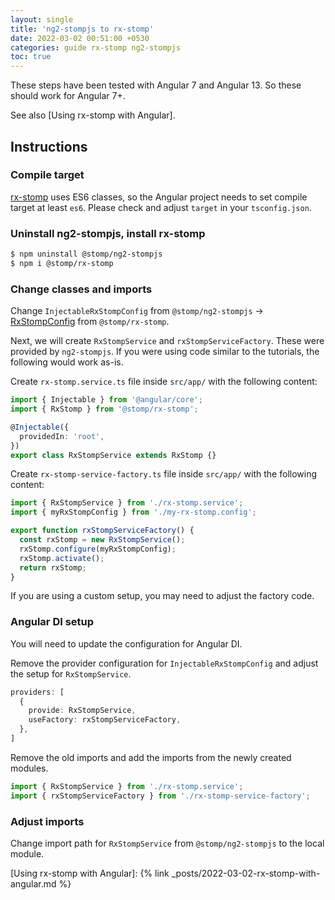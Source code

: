 ```yaml
---
layout: single
title: 'ng2-stompjs to rx-stomp'
date: 2022-03-02 00:51:00 +0530
categories: guide rx-stomp ng2-stompjs
toc: true
---
```


These steps have been tested with Angular 7 and Angular 13. So these should work for Angular 7+.

See also [Using rx-stomp with Angular].

## Instructions

### Compile target

[rx-stomp] uses ES6 classes, so the Angular project needs to set compile target at least `es6`. Please check and adjust `target` in your `tsconfig.json`.

### Uninstall ng2-stompjs, install rx-stomp

```bash
$ npm uninstall @stomp/ng2-stompjs
$ npm i @stomp/rx-stomp
```

### Change classes and imports

Change `InjectableRxStompConfig` from `@stomp/ng2-stompjs` -> [RxStompConfig] from `@stomp/rx-stomp`.

Next, we will create `RxStompService` and `rxStompServiceFactory`. These were provided by `ng2-stompjs`. If you were using code similar to the tutorials, the following would work as-is.

Create `rx-stomp.service.ts` file inside `src/app/` with the following content:

```typescript
import { Injectable } from '@angular/core';
import { RxStomp } from '@stomp/rx-stomp';

@Injectable({
  providedIn: 'root',
})
export class RxStompService extends RxStomp {}
```

Create `rx-stomp-service-factory.ts` file inside `src/app/` with the following content:

```typescript
import { RxStompService } from './rx-stomp.service';
import { myRxStompConfig } from './my-rx-stomp.config';

export function rxStompServiceFactory() {
  const rxStomp = new RxStompService();
  rxStomp.configure(myRxStompConfig);
  rxStomp.activate();
  return rxStomp;
}
```

If you are using a custom setup, you may need to adjust the factory code.

### Angular DI setup

You will need to update the configuration for Angular DI.

Remove the provider configuration for `InjectableRxStompConfig` and adjust the setup for `RxStompService`.

```typescript
providers: [
  {
    provide: RxStompService,
    useFactory: rxStompServiceFactory,
  },
]
```

Remove the old imports and add the imports from the newly created modules.

```typescript
import { RxStompService } from './rx-stomp.service';
import { rxStompServiceFactory } from './rx-stomp-service-factory';
```

### Adjust imports

Change import path for `RxStompService` from `@stomp/ng2-stompjs` to the local module.

[rx-stomp]: /api-docs/latest/classes/RxStomp.html
[RxStompConfig]: /api-docs/latest/classes/RxStompConfig.html
[Using rx-stomp with Angular]: {% link _posts/2022-03-02-rx-stomp-with-angular.md %}

